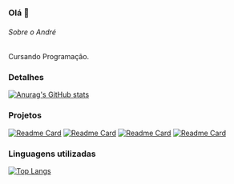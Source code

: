 ### Olá 👋

###### Sobre o André
Cursando Programação.

### Detalhes

[![Anurag's GitHub stats](https://github-readme-stats.vercel.app/api?username=DefiPenguin&show_icons=true&theme=dark)](https://github.com/anuraghazra/github-readme-stats)

### Projetos

[![Readme Card](https://github-readme-stats.vercel.app/api/pin/?username=DefiPenguin&repo=meteorologia&theme=dark)](http://sgithub.com/anuraghazra/github-readme-stats)
[![Readme Card](https://github-readme-stats.vercel.app/api/pin/?username=DefiPenguin&repo=feedback_form&theme=dark)](http://sgithub.com/anuraghazra/github-readme-stats)
[![Readme Card](https://github-readme-stats.vercel.app/api/pin/?username=DefiPenguin&repo=meteorologia&theme=dark)](http://sgithub.com/anuraghazra/github-readme-stats)
[![Readme Card](https://github-readme-stats.vercel.app/api/pin/?username=DefiPenguin&repo=e_commerce&theme=dark)](http://sgithub.com/anuraghazra/github-readme-stats)

### Linguagens utilizadas

[![Top Langs](https://github-readme-stats.vercel.app/api/top-langs/?username=DefiPenguin&layout=compact)](https://github.com/anuraghazra/github-readme-stats)
